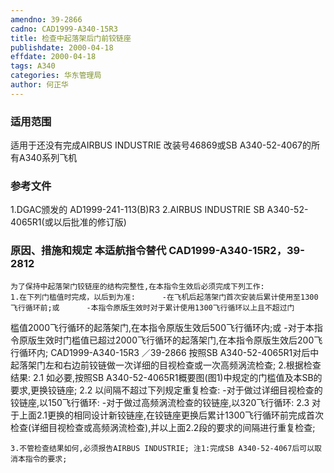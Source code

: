 ```yaml
---
amendno: 39-2866
cadno: CAD1999-A340-15R3
title: 检查中起落架后门前铰链座
publishdate: 2000-04-18
effdate: 2000-04-18
tags: A340
categories: 华东管理局
author: 何正华
---
```


### 适用范围 
适用于还没有完成AIRBUS INDUSTRIE 改装号46869或SB A340-52-4067的所有A340系列飞机

<!--more-->
### 参考文件
1.DGAC颁发的 AD1999-241-113(B)R3 
    2.AIRBUS INDUSTRIE SB A340-52-4065R1(或以后批准的修订版) 

### 原因、措施和规定 本适航指令替代 CAD1999-A340-15R2，39-2812 
    为了保持中起落架门铰链座的结构完整性,在本指令生效后必须完成下列工作: 
    1.在下列门槛值时完成，以后到为准:      -在飞机后起落架门首次安装后累计使用至1300飞行循环前;或      -本指令原版生效时对于累计使用1300飞行循环以上且不超过门
槛值2000飞行循环的起落架门,在本指令原版生效后500飞行循环内;或      -对于本指令原版生效时门槛值已超过2000飞行循环的起落架门,在本指令原版生效后200飞行循环内; 
       CAD1999-A340-15R3   ／39-2866 
    按照SB A340-52-4065R1对后中起落架门左和右边前铰链做一次详细的目视检查或一次高频涡流检查; 
    2.根据检查结果: 
2.1
 如必要,按照SB A340-52-4065R1概要图(图1)中规定的门槛值及本SB的要求,更换铰链座; 
2.2 以间隔不超过下列规定重复检查: -对于做过详细目视检查的铰链座,以150飞行循环: -对于做过高频涡流检查的铰链座,以320飞行循环: 
2.3
 对于上面2.1更换的相同设计新铰链座,在铰链座更换后累计1300飞行循环前完成首次检查(详细目视检查或高频涡流检查),并以上面2.2段的要求的间隔进行重复检查; 

    3.不管检查结果如何,必须报告AIRBUS INDUSTRIE; 注1:完成SB A340-52-4067后可以取消本指令的要求;
